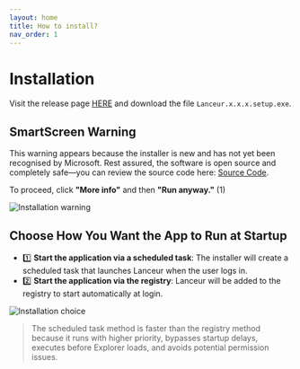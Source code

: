 ```yaml
---
layout: home
title: How to install?
nav_order: 1
---
```


# Installation

Visit the release page [HERE](https://github.com/jibedoubleve/lanceur-bis/releases) and download the file `Lanceur.x.x.x.setup.exe`.

## SmartScreen Warning

This warning appears because the installer is new and has not yet been recognised by Microsoft. Rest assured, the software is open source and completely safe—you can review the source code here: [Source Code](https://github.com/jibedoubleve/lanceur-bis).

To proceed, click **"More info"** and then **"Run anyway."** (1)

![Installation warning](../../assets/images/usermanual/install_warning_2.png)

## Choose How You Want the App to Run at Startup

-   1️⃣ **Start the application via a scheduled task**: The installer will create a scheduled task that launches Lanceur when the user logs in.
-   2️⃣ **Start the application via the registry**: Lanceur will be added to the registry to start automatically at login.

![Installation choice](../../assets/images/usermanual/install_choices.png)

> The scheduled task method is faster than the registry method because it runs with higher priority, bypasses startup delays, executes before Explorer loads, and avoids potential permission issues.
